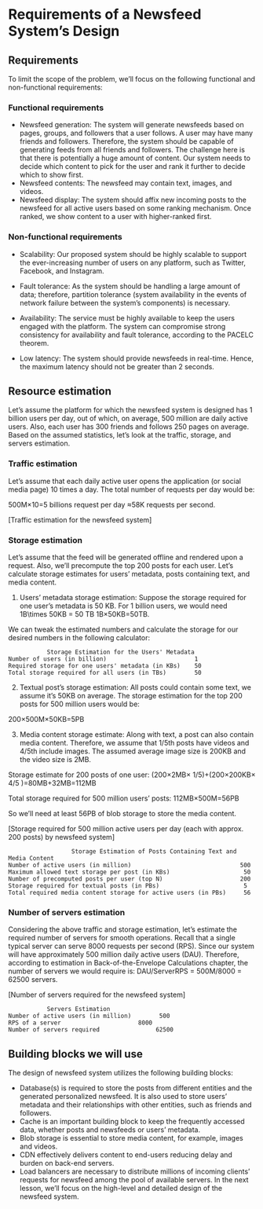 # Requirements of a Newsfeed System’s Design
## Requirements
To limit the scope of the problem, we’ll focus on the following functional and non-functional requirements:

### Functional requirements
- Newsfeed generation: The system will generate newsfeeds based on pages, groups, and followers that a user follows. A user may have many friends and followers. Therefore, the system should be capable of generating feeds from all friends and followers. The challenge here is that there is potentially a huge amount of content. Our system needs to decide which content to pick for the user and rank it further to decide which to show first.
- Newsfeed contents: The newsfeed may contain text, images, and videos.
- Newsfeed display: The system should affix new incoming posts to the newsfeed for all active users based on some ranking mechanism. Once ranked, we show content to a user with higher-ranked first.

### Non-functional requirements
- Scalability: Our proposed system should be highly scalable to support the ever-increasing number of users on any platform, such as Twitter, Facebook, and Instagram.

- Fault tolerance: As the system should be handling a large amount of data; therefore, partition tolerance (system availability in the events of network failure between the system’s components) is necessary.

- Availability: The service must be highly available to keep the users engaged with the platform. The system can compromise strong consistency for availability and fault tolerance, according to the PACELC theorem.

- Low latency: The system should provide newsfeeds in real-time. Hence, the maximum latency should not be greater than 2 seconds.

## Resource estimation
Let’s assume the platform for which the newsfeed system is designed has 1 billion users per day, out of which, on average, 500 million are daily active users. Also, each user has 300 friends and follows 250 pages on average. Based on the assumed statistics, let’s look at the traffic, storage, and servers estimation.

### Traffic estimation
Let’s assume that each daily active user opens the application (or social media page) 10 times a day. The total number of requests per day would be:

500M×10=5 billions request per day ≈58K requests per second.

[Traffic estimation for the newsfeed system]

### Storage estimation
Let’s assume that the feed will be generated offline and rendered upon a request. Also, we’ll precompute the top 200 posts for each user. Let’s calculate storage estimates for users’ metadata, posts containing text, and media content.

1. Users’ metadata storage estimation: Suppose the storage required for one user’s metadata is 50 KB. For 1 billion users, we would need 1B\times 50KB = 50 TB
1B×50KB=50TB.

We can tweak the estimated numbers and calculate the storage for our desired numbers in the following calculator:
```
           Storage Estimation for the Users' Metadata
Number of users (in billion)	                     1
Required storage for one users' metadata (in KBs)    50
Total storage required for all users (in TBs)        50
```

2. Textual post’s storage estimation: All posts could contain some text, we assume it’s 50KB on average. The storage estimation for the top 200 posts for 500 million users would be:

200×500M×50KB=5PB

3. Media content storage estimate: Along with text, a post can also contain media content. Therefore, we assume that 1/5th posts have videos and 4/5th include images. The assumed average image size is 200KB and the video size is 2MB.

Storage estimate for 200 posts of one user: (200×2MB× 1/5)+(200×200KB× 4/5 )=80MB+32MB=112MB

Total storage required for 500 million users’ posts: 112MB×500M=56PB

So we’ll need at least 56PB of blob storage to store the media content.

[Storage required for 500 million active users per day (each with approx. 200 posts) by newsfeed system]

```
                  Storage Estimation of Posts Containing Text and Media Content
Number of active users (in million)                               500
Maximum allowed text storage per post (in KBs)                     50
Number of precomputed posts per user (top N)                      200
Storage required for textual posts (in PBs)	                       5
Total required media content storage for active users (in PBs)     56
```

### Number of servers estimation
Considering the above traffic and storage estimation, let’s estimate the required number of servers for smooth operations. Recall that a single typical server can serve 8000 requests per second (RPS). Since our system will have approximately 500 million daily active users (DAU). Therefore, according to estimation in Back-of-the-Envelope Calculations chapter, the number of servers we would require is:
DAU/ServerRPS = 500M/8000 = 62500 servers.

[Number of servers required for the newsfeed system]

```
           Servers Estimation
Number of active users (in million)        500
RPS of a server	                     8000
Number of servers required                62500
```

## Building blocks we will use
The design of newsfeed system utilizes the following building blocks:

- Database(s) is required to store the posts from different entities and the generated personalized newsfeed. It is also used to store users’ metadata and their relationships with other entities, such as friends and followers.
- Cache is an important building block to keep the frequently accessed data, whether posts and newsfeeds or users’ metadata.
- Blob storage is essential to store media content, for example, images and videos.
- CDN effectively delivers content to end-users reducing delay and burden on back-end servers.
- Load balancers are necessary to distribute millions of incoming clients’ requests for newsfeed among the pool of available servers.
In the next lesson, we’ll focus on the high-level and detailed design of the newsfeed system.
